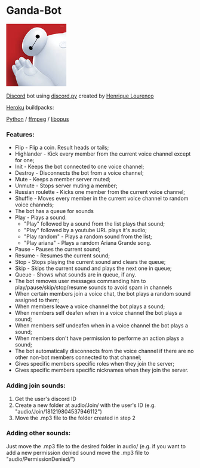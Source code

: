 # Ganda-Bot
![Avatar](Avatar.png "Ganda bot avatar")

[Discord](https://discord.com) bot using [discord.py](https://discordpy.readthedocs.io/en/latest/) created by [Henrique Lourenço](https://github.com/henrique93/)

[Heroku](https://www.heroku.com) buildpacks:

[Python](heroku/python) / [ffmpeg](https://github.com/kitcast/buildpack-ffmpeg.git) / [libopus](https://github.com/codeinteger6/heroku-buildpack-libopus.git)

### Features:
+ Flip - Flip a coin. Result heads or tails;
+ Highlander - Kick every member from the current voice channel except for one;
+ Init - Keeps the bot connected to one voice channel;
+ Destroy - Disconnects the bot from a voice channel;
+ Mute - Keeps a member server muted;
+ Unmute - Stops server muting a member;
+ Russian roulette - Kicks one member from the current voice channel;
+ Shuffle - Moves every member in the current voice channel to random voice channels;
+ The bot has a queue for sounds
+ Play - Plays a sound:
    + "Play" followed by a sound from the list plays that sound;
    + "Play" followed by a youtube URL plays it's audio;
    + "Play random" - Plays a random sound from the list;
    + "Play ariana" - Plays a random Ariana Grande song.
+ Pause - Pauses the current sound;
+ Resume - Resumes the current sound;
+ Stop - Stops playing the current sound and clears the queue;
+ Skip - Skips the current sound and plays the next one in queue;
+ Queue - Shows what sounds are in queue, if any.
+ The bot removes user messages commanding him to play/pause/skip/stop/resume sounds to avoid spam in channels
+ When certain members join a voice chat, the bot plays a random sound assigned to them;
+ When members leave a voice channel the bot plays a sound;
+ When members self deafen when in a voice channel the bot plays a sound;
+ When members self undeafen when in a voice channel the bot plays a sound;
+ When members don't have permission to performe an action plays a sound;
+ The bot automatically disconnects from the voice channel if there are no other non-bot members connected to that channel;
+ Gives specific members specific roles when they join the server;
+ Gives specific members specific nicknames when they join the server.

### Adding join sounds:
1. Get the user's discord ID
2. Create a new folder at audio/Join/ with the user's ID (e.g. "audio/Join/181219804537946112")
3. Move the .mp3 file to the folder created in step 2

### Adding other sounds:
Just move the .mp3 file to the desired folder in audio/ (e.g. if you want to add a new  permission denied sound move the .mp3 file to "audio/PermissionDenied/")
